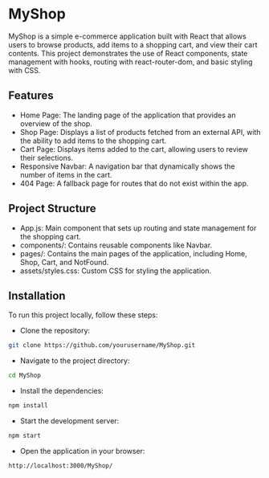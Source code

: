 # MyShop

MyShop is a simple e-commerce application built with React that allows users to browse products, add items to a shopping cart, and view their cart contents. This project demonstrates the use of React components, state management with hooks, routing with react-router-dom, and basic styling with CSS.

## Features

 - Home Page: The landing page of the application that provides an overview of the shop.
 - Shop Page: Displays a list of products fetched from an external API, with the ability to add items to the shopping cart.
 - Cart Page: Displays items added to the cart, allowing users to review their selections.
 - Responsive Navbar: A navigation bar that dynamically shows the number of items in the cart.
 - 404 Page: A fallback page for routes that do not exist within the app.

## Project Structure

 - App.js: Main component that sets up routing and state management for the shopping cart.
 - components/: Contains reusable components like Navbar.
 - pages/: Contains the main pages of the application, including Home, Shop, Cart, and NotFound.
 - assets/styles.css: Custom CSS for styling the application.

## Installation
To run this project locally, follow these steps:

 - Clone the repository:
```bash
git clone https://github.com/yourusername/MyShop.git
```
 - Navigate to the project directory:
```bash
cd MyShop
```
 - Install the dependencies:
```bash
npm install
```
 - Start the development server:
```bash
npm start
```
 - Open the application in your browser:
```bash
http://localhost:3000/MyShop/
```
